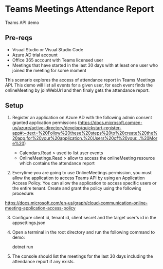 # Teams Meetings Attendance Report
Teams API demo

## Pre-reqs
 - Visual Studio or Visual Studio Code
 - Azure AD trial account
 - Office 365 account with Teams licensed user
 - Meetings that have started in the last 30 days with at least one user who joined the meeting for some moment

This scenario explores the access of attendance report in Teams Meetings API. This demo will list all events for a given user, for each event finds the onlineMeeting by joinWebUrl and then finaly gets the attendance report.

## Setup

1. Register an application on Azure AD with the following admin consent granted application permissions (https://docs.microsoft.com/en-us/azure/active-directory/develop/quickstart-register-app#:~:text=%20Follow%20these%20steps%20to%20create%20the%20app,for%20your%20application.%20Users%20of%20your...%20More%20)

    - Calendars.Read > used to list user events
    - OnlineMeetings.Read > allow to access the onlineMeeting resource which contains the attendance report

2. Everytime you are going to use OnlineMeetings permission, you must allow the application to access Teams API by using an Application Access Policy. You can allow the application to access specific users or the entire tenant. Create and grant the policy using the following procedure: 

https://docs.microsoft.com/en-us/graph/cloud-communication-online-meeting-application-access-policy


3. Configure client id, tenant id, client secret and the target user's id in the appsettings.json
4. Open a terminal in the root directory and run the following command to demo: 

    dotnet run

5. The console should list the meetings for the last 30 days including the attendance report if any exists.